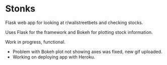 # Stonks
Flask web app for looking at r/wallstreetbets and checking stocks. 

Uses Flask for the framework and Bokeh for plotting stock information.

Work in progress, functional.

- Problem with Bokeh plot not showing axes was fixed, new gif uploaded.
- Working on deploying app with Heroku.

